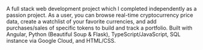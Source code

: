 A full stack web development project which I completed independently as a passion project. As a user, you can browse real-time cryptocurrency price data, create a watchlist of your favorite currencies, and add purchases/sales of specific tokens to build and track a portfolio. Built with Angular, Python (Beautiful Soup & Flask), TypeScript/JavaScript, SQL instance via Google Cloud, and HTML/CSS.

